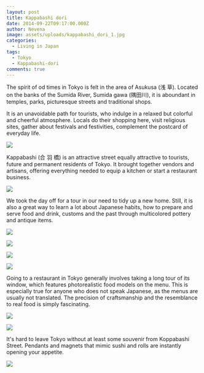 ```yaml
---
layout: post
title: Kappabashi dori
date: 2014-09-22T09:17:00.000Z
author: Nevena
image: assets/uploads/kappabashi_dori_1.jpg
categories:
  - Living in Japan
tags:
  - Tokyo
  - Kappabashi-dori
comments: true
---
```

The spirit of od times in Tokyo is felt in the area of Asukusa (浅 草). Located on the banks of the Sumida River, Sumida gawa (隅田川), it is aboundant in temples, parks, picturesque streets and traditional shops.

It is an unavoidable path for tourists, who indulge in a relaxed but colorful and cheerful atmosphere. Locals do their shopping here, visit religious sites, gather about festivals and festivities, complement the postcard of everyday life.

![](/assets/uploads/kappabashi_dori_2.jpg)

Kappabashi (合 羽 橋) is an attractive street equally attractive to tourists, future and permanent residents of Tokyo. It brought together vendors and artisans, offering everything needed to equip a kitchen or start a restaurant business.

![](/assets/uploads/kappabashi_dori_3.jpg)

We took the day off for a tour in our need to tidy up a new home. Still, it is also a great way to learn a lot about Japanese habits, how to prepare and serve food and drink, customs and the past through multicolored pottery and antique items.

![](/assets/uploads/kappabashi_dori_4.jpg)

![](/assets/uploads/kappabashi_dori_5.jpg)

![](/assets/uploads/kappabashi_dori_6.jpg)

![](/assets/uploads/kappabashi_dori_7.jpg)

Going to a restaurant in Tokyo generally involves taking a long tour of its window, which features photorealistic food models on the menu. This is especially true for anyone who does not speak Japanese, as the menus are usually not translated. The precision of craftsmanship and the resemblance to real food is simply fascinating.

![](/assets/uploads/kappabashi_dori_8.jpg)

![](/assets/uploads/kappabashi_dori_9.jpg)

It's hard to leave Tokyo without at least some souvenir from Koppabashi Street. Pendants and magnets that mimic sushi and rolls are instantly opening your appetite.

![](/assets/uploads/kappabashi_dori_10.jpg)